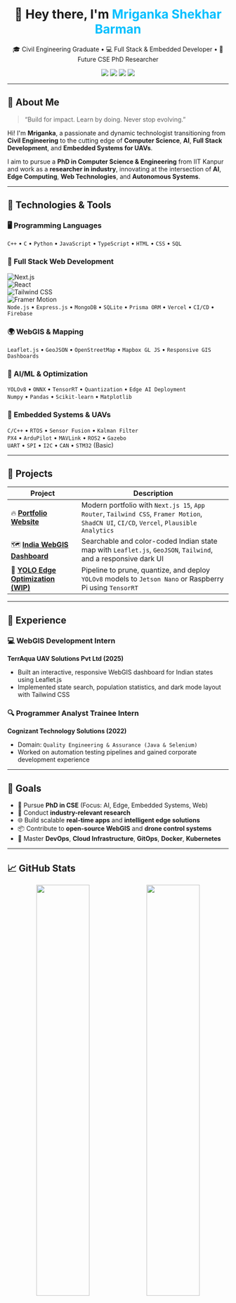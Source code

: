 <h1 align="center">👋 Hey there, I'm <span style="color:#00bfff">Mriganka Shekhar Barman</span></h1>

<p align="center">
  🎓 Civil Engineering Graduate • 💻 Full Stack & Embedded Developer • 🔬 Future CSE PhD Researcher  
</p>
<p align="center">
  <a href="mailto:mrigankasb23@iitk.ac.in"><img src="https://img.shields.io/badge/Email-mrigankasb23@iitk.ac.in-blue?style=flat&logo=gmail&logoColor=white"></a>
  <a href="https://www.linkedin.com/in/MrigankaSB/"><img src="https://img.shields.io/badge/LinkedIn-MrigankaSB-blue?style=flat&logo=linkedin"></a>
  <a href="https://github.com/MrigankaSB"><img src="https://img.shields.io/badge/GitHub-MrigankaSB-black?style=flat&logo=github"></a>
  <a href="https://mrigankasb.vercel.app"><img src="https://img.shields.io/badge/Portfolio-mrigankasb.vercel.app-green?style=flat&logo=vercel"></a>
</p>

---

## 🧠 About Me

> “Build for impact. Learn by doing. Never stop evolving.”

Hi! I'm **Mriganka**, a passionate and dynamic technologist transitioning from **Civil Engineering** to the cutting edge of **Computer Science**, **AI**, **Full Stack Development**, and **Embedded Systems for UAVs**.

I aim to pursue a **PhD in Computer Science & Engineering** from IIT Kanpur and work as a **researcher in industry**, innovating at the intersection of **AI**, **Edge Computing**, **Web Technologies**, and **Autonomous Systems**.

---

## 🔧 Technologies & Tools

### 🖥️ Programming Languages  
`C++` • `C` • `Python` • `JavaScript` • `TypeScript` • `HTML` • `CSS` • `SQL`

### 🧱 Full Stack Web Development  
![Next.js](https://img.shields.io/badge/Next.js-black?style=flat&logo=nextdotjs)  
![React](https://img.shields.io/badge/React-61DAFB?style=flat&logo=react&logoColor=black)  
![Tailwind CSS](https://img.shields.io/badge/TailwindCSS-38B2AC?style=flat&logo=tailwind-css&logoColor=white)  
![Framer Motion](https://img.shields.io/badge/Framer--Motion-black?style=flat&logo=framer)  
`Node.js` • `Express.js` • `MongoDB` • `SQLite` • `Prisma ORM` • `Vercel` • `CI/CD` • `Firebase`

### 🌍 WebGIS & Mapping  
`Leaflet.js` • `GeoJSON` • `OpenStreetMap` • `Mapbox GL JS` • `Responsive GIS Dashboards`

### 🧠 AI/ML & Optimization  
`YOLOv8` • `ONNX` • `TensorRT` • `Quantization` • `Edge AI Deployment`  
`Numpy` • `Pandas` • `Scikit-learn` • `Matplotlib`

### 🚁 Embedded Systems & UAVs  
`C/C++` • `RTOS` • `Sensor Fusion` • `Kalman Filter`  
`PX4` • `ArduPilot` • `MAVLink` • `ROS2` • `Gazebo`  
`UART` • `SPI` • `I2C` • `CAN` • `STM32` (Basic)

---

## 🧪 Projects

| Project | Description |
|--------|-------------|
| 🔥 **[Portfolio Website](https://github.com/MrigankaSB/portfolio)** | Modern portfolio with `Next.js 15`, `App Router`, `Tailwind CSS`, `Framer Motion`, `ShadCN UI`, `CI/CD`, `Vercel`, `Plausible Analytics` |
| 🗺️ **[India WebGIS Dashboard](https://github.com/MrigankaSB/webgis-india)** | Searchable and color-coded Indian state map with `Leaflet.js`, `GeoJSON`, `Tailwind`, and a responsive dark UI |
| 🧠 **[YOLO Edge Optimization (WIP)](https://github.com/MrigankaSB/yolo-edge-opt)** | Pipeline to prune, quantize, and deploy `YOLOv8` models to `Jetson Nano` or Raspberry Pi using `TensorRT` |

---

## 💼 Experience

### 💻 WebGIS Development Intern  
**TerrAqua UAV Solutions Pvt Ltd (2025)**  
- Built an interactive, responsive WebGIS dashboard for Indian states using Leaflet.js  
- Implemented state search, population statistics, and dark mode layout with Tailwind CSS

### 🔍 Programmer Analyst Trainee Intern  
**Cognizant Technology Solutions (2022)**  
- Domain: `Quality Engineering & Assurance (Java & Selenium)`  
- Worked on automation testing pipelines and gained corporate development experience

---

## 🧭 Goals

- 🔎 Pursue **PhD in CSE** (Focus: AI, Edge, Embedded Systems, Web)
- 🧠 Conduct **industry-relevant research**
- 🌐 Build scalable **real-time apps** and **intelligent edge solutions**
- 📦 Contribute to **open-source WebGIS** and **drone control systems**
- 📘 Master **DevOps**, **Cloud Infrastructure**, **GitOps**, **Docker**, **Kubernetes**

---

## 📈 GitHub Stats

<p align="center">
  <img src="https://github-readme-stats.vercel.app/api?username=MrigankaSB&show_icons=true&theme=tokyonight&hide_border=true" width="49%" />
  <img src="https://github-readme-streak-stats.herokuapp.com/?user=MrigankaSB&theme=tokyonight&hide_border=true" width="49%" />
</p>

---

## 📬 Contact Me

<div align="center">

📧 [Email](mailto:mrigankasb23@iitk.ac.in)  
🌐 [Portfolio](https://mrigankasb.vercel.app)  
💼 [LinkedIn](https://www.linkedin.com/in/MrigankaSB/)  
🐱 [GitHub](https://github.com/MrigankaSB)

</div>

---

<p align="center">
  <img src="https://capsule-render.vercel.app/api?type=waving&color=0:00bfff,100:000000&height=120&section=footer&text=Mriganka%20Shekhar%20Barman&fontAlign=50&fontColor=ffffff&fontSize=20" />
</p>
